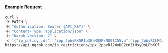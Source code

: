 <!-- Code generated for API Clients. DO NOT EDIT. -->

#### Example Request

```bash
curl \
-X PATCH \
-H "Authorization: Bearer {API_KEY}" \
-H "Content-Type: application/json" \
-H "Ngrok-Version: 2" \
-d '{"ip_policy_ids":["ipp_2pbvRK5R1o3GrMQSRrNQ01C55vo","ipp_2pbvRILPGdL81aZN5F7LRvPOP4v"]}' \
https://api.ngrok.com/ip_restrictions/ipx_2pbvRJ2WyDC2tnZtHsyDoLPbKCf
```
